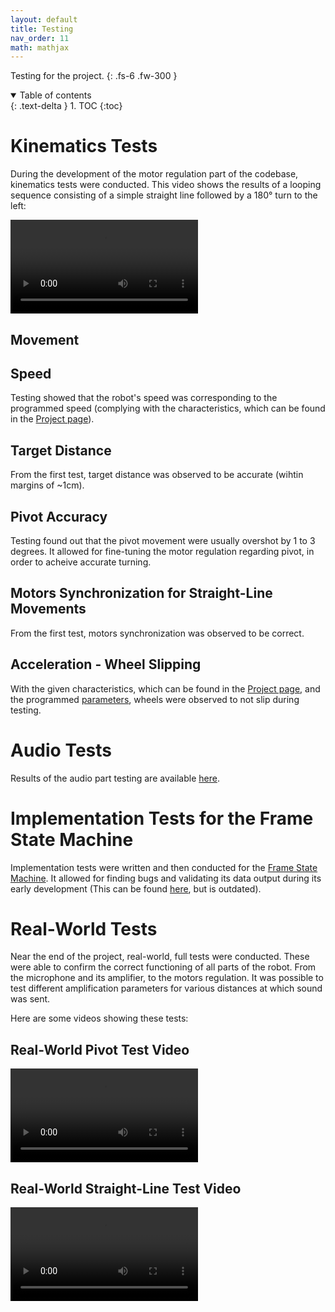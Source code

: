 ```yaml
---
layout: default
title: Testing
nav_order: 11
math: mathjax
---
```


Testing for the project.
{: .fs-6 .fw-300 }

<details open markdown="block">
  <summary>
    Table of contents
  </summary>
  {: .text-delta }
1. TOC
{:toc}
</details>

# Kinematics Tests
During the development of the motor regulation part of the codebase, kinematics tests were conducted. This video shows the results of a looping sequence consisting of a simple straight line followed by a 180° turn to the left:

![movement-test-video](assets/videos/video-test-mouvement.mp4)

## Movement
## Speed
Testing showed that the robot's speed was corresponding to the programmed speed (complying with the characteristics, which can be found in the [Project page](/project)).

## Target Distance
From the first test, target distance was observed to be accurate (wihtin margins of ~1cm).

## Pivot Accuracy
Testing found out that the pivot movement were usually overshot by 1 to 3 degrees. It allowed for fine-tuning the motor regulation regarding pivot, in order to acheive accurate turning.

## Motors Synchronization for Straight-Line Movements
From the first test, motors synchronization was observed to be correct.

## Acceleration - Wheel Slipping
With the given characteristics, which can be found in the [Project page](/project), and the programmed [parameters](/parameters), wheels were observed to not slip during testing.

# Audio Tests
Results of the audio part testing are available [here](/audio/audio_results).

# Implementation Tests for the Frame State Machine
Implementation tests were written and then conducted for the [Frame State Machine](/frameFSM). It allowed for finding bugs and validating its data output during its early development (This can be found [here](https://github.com/DemonicTricycle/DemonicTricycle-ELECH309/blob/main/test/implementation/testFrameFSM.c), but is outdated).

# Real-World Tests
Near the end of the project, real-world, full tests were conducted. These were able to confirm the correct functioning of all parts of the robot. From the microphone and its amplifier, to the motors regulation. It was possible to test different amplification parameters for various distances at which sound was sent.

Here are some videos showing these tests:

## Real-World Pivot Test Video
![real-world-test-pivot-video-1](assets/videos/test-real-world-pivot-1.mp4)

## Real-World Straight-Line Test Video
![real-world-test-straight-video-2](assets/videos/real-world-test-straight-video-1.mp4)

